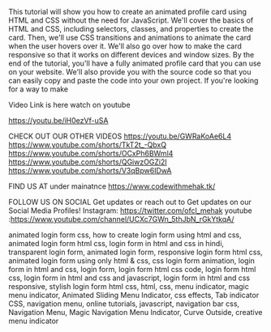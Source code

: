 This tutorial will show you how to create an animated profile card using HTML and CSS without the need for JavaScript. We'll cover the basics of HTML and CSS, including selectors, classes, and properties to create the card. Then, we'll use CSS transitions and animations to animate the card when the user hovers over it. We'll also go over how to make the card responsive so that it works on different devices and window sizes.
By the end of the tutorial, you'll have a fully animated profile card that you can use on your website. We'll also provide you with the source code so that you can easily copy and paste the code into your own project.
If you're looking for a way to make

Video Link is here watch on youtube 

https://youtu.be/iH0ezVf-uSA

CHECK OUT OUR OTHER VIDEOS
https://youtu.be/GWRaKoAe6L4
https://www.youtube.com/shorts/TkT2t_-QbxQ
https://www.youtube.com/shorts/OCxPh6BWml4
https://www.youtube.com/shorts/QGiwzOGZi2I
https://www.youtube.com/shorts/V3qBpw6IDwA


FIND US AT
under mainatnce https://www.codewithmehak.tk/


FOLLOW US ON SOCIAL
Get updates or reach out to Get updates on our Social Media Profiles!
Instagram: https://twitter.com/ofcl_mehak
youtube :https://www.youtube.com/channel/UCXc7GWn_5thJbN_rGkYtkqA/


animated login form css, how to create login form using html and css, animated login form html css, login form in html and css in hindi, transparent login form, animated login form, responsive login form html css, animated login form using only html & css, css login form animation, login form in html and css, login form, login form html css code, login form html css, login form in html and css and javascript, login form in html and css responsive, stylish login form
html css, html, css, menu indicator, magic menu indicator, Animated Sliding Menu Indicator, css effects, Tab indicator CSS, navigation menu, online tutorials, javascript, navigation bar css, Navigation Menu, Magic Navigation Menu Indicator, Curve Outside, creative menu indicator

